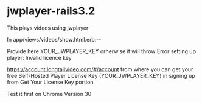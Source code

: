 jwplayer-rails3.2
=================

This plays videos using jwplayer

In app/views/videos/show.html.erb:--

<script type="text/javascript">jwplayer.key="YOUR_JWPLAYER_KEY";</script>

Provide here YOUR_JWPLAYER_KEY orherwise it will throw 
Error setting up player:
Invalid licence key

https://account.longtailvideo.com/#/account from where you can get your free Self-Hosted Player License Key (YOUR_JWPLAYER_KEY) in signing up from Get Your License Key portion

Test it first on Chrome Version 30
